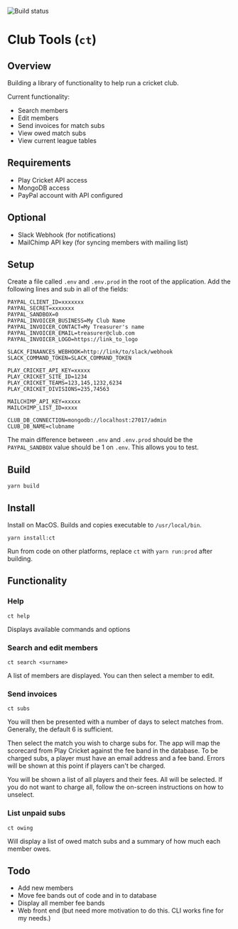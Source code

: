![Build status](https://github.com/c-m-hunt/club-tools/workflows/Build/badge.svg)

# Club Tools (`ct`)

## Overview
Building a library of functionality to help run a cricket club.

Current functionality:
* Search members
* Edit members 
* Send invoices for match subs
* View owed match subs
* View current league tables

## Requirements
* Play Cricket API access
* MongoDB access
* PayPal account with API configured

## Optional
* Slack Webhook (for notifications)
* MailChimp API key (for syncing members with mailing list)

## Setup
Create a file called `.env` and `.env.prod` in the root of the application. Add the following lines and sub in all of the fields:
```
PAYPAL_CLIENT_ID=xxxxxxx
PAYPAL_SECRET=xxxxxxx
PAYPAL_SANDBOX=0
PAYPAL_INVOICER_BUSINESS=My Club Name
PAYPAL_INVOICER_CONTACT=My Treasurer's name
PAYPAL_INVOICER_EMAIL=treasurer@club.com
PAYPAL_INVOICER_LOGO=https://link_to_logo

SLACK_FINAANCES_WEBHOOK=http://link/to/slack/webhook
SLACK_COMMAND_TOKEN=SLACK_COMMAND_TOKEN

PLAY_CRICKET_API_KEY=xxxxx
PLAY_CRICKET_SITE_ID=1234
PLAY_CRICKET_TEAMS=123,145,1232,6234
PLAY_CRICKET_DIVISIONS=235,74563

MAILCHIMP_API_KEY=xxxxx
MAILCHIMP_LIST_ID=xxxx

CLUB_DB_CONNECTION=mongodb://localhost:27017/admin
CLUB_DB_NAME=clubname
```

The main difference between `.env` and `.env.prod` should be the `PAYPAL_SANDBOX` value should be 1 on `.env`. This allows you to test.

## Build
```
yarn build
```
## Install
Install on MacOS. Builds and copies executable to `/usr/local/bin`.
```
yarn install:ct
```

Run from code on other platforms, replace `ct` with `yarn run:prod` after building.

## Functionality

### Help
```
ct help
```
Displays available commands and options

### Search and edit members
```
ct search <surname>
```
A list of members are displayed. You can then select a member to edit.

### Send invoices
```
ct subs
```
You will then be presented with a number of days to select matches from. Generally, the default 6 is sufficient.

Then select the match you wish to charge subs for. The app will map the scorecard from Play Cricket against the fee band in the database. To be charged subs, a player must have an email address and a fee band. Errors will be shown at this point if players can't be charged.

You will be shown a list of all players and their fees. All will be selected. If you do not want to charge all, follow the on-screen instructions on how to unselect.

### List unpaid subs
```
ct owing
```
Will display a list of owed match subs and a summary of how much each member owes.

## Todo
* Add new members
* Move fee bands out of code and in to database
* Display all member fee bands
* Web front end (but need more motivation to do this. CLI works fine for my needs.)
